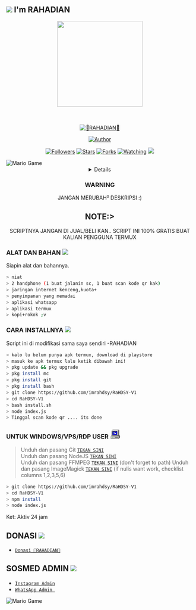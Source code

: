 ## <img src="https://github.com/TheDudeThatCode/TheDudeThatCode/blob/master/Assets/Hi.gif" width="29px"> I'm RAHADIAN
<p align="center">
<img src="https://raw.githubusercontent.com/A187ID/AR15BOT/main/aris/A187.jpg" width="230" height="230"/>
</p>
<br>



<p align="center">
<a href="#"><img title="🐊RAHADIAN🐊" src="https://img.shields.io/badge/RAHADIAN-gold?colorA=%23ff0000&colorB=%23017e40&style=for-the-badge"></a>
</p>
<p align="center">
<a href="https://github.com/imrahdsy"><img title="Author" src="https://img.shields.io/badge/AUTHOR-RAHADIAN-orange.svg?style=for-the-badge&logo=github"></a>
</p>
<p align="center">
<a href="https://github.com/Ramlan666/sadbot/followers"><img title="Followers" src="https://img.shields.io/github/followers/Ramlan666?color=blue&style=flat-square"></a>
<a href="https://github.com/Ramlan666/sadbot/stargazers/"><img title="Stars" src="https://img.shields.io/github/stars/Ramlan666/sadbotcolor=red&style=flat-square"></a>
<a href="https://github.com/Ramlan666/sadbot/network/members"><img title="Forks" src="https://img.shields.io/github/forks/Ramlan666/sadbot?color=red&style=flat-square"></a>
<a href="https://github.com/Ramlan666/sadbot/watchers"><img title="Watching" src="https://img.shields.io/github/watchers/Ramlan666/sadbot?label=Watchers&color=blue&style=flat-square"></a>
<a href="https://hits.seeyoufarm.com"><img src="https://hits.seeyoufarm.com/api/count/incr/badge.svg?url=https%3A%2F%2Fgithub.com%2FRamlan666%2Fsadbot&count_bg=%2379C83D&title_bg=%23555555&icon=probot.svg&icon_color=%2300FF6D&title=hits&edge_flat=false"/></a>
</p>
<img src="https://github.com/TheDudeThatCode/TheDudeThatCode/blob/master/Assets/Developer.gif" alt="Mario Game" width="600" />
<div align="center">
<details>
 
</details>



### WARNING
JANGAN MERUBAH² DESKRIPSI :)

## NOTE:> 
SCRIPTNYA JANGAN DI JUAL/BELI KAN.. SCRIPT INI 100% GRATIS BUAT KALIAN PENGGUNA TERMUX
</div>

### ALAT DAN BAHAN <img src="https://github.com/TheDudeThatCode/TheDudeThatCode/blob/master/Assets/Mario_Hello_Big.gif" width="29px">
Siapin alat dan bahannya.
```bash
> niat
> 2 handphone (1 buat jalanin sc, 1 buat scan kode qr kak)
> jaringan internet kenceng,kuota+
> penyimpanan yang memadai
> aplikasi whatsapp
> aplikasi termux
> kopi+rokok ;v
```

### CARA INSTALLNYA  <img src="https://github.com/TheDudeThatCode/TheDudeThatCode/blob/master/Assets/hmm.gif" width="29px">
Script ini di modifikasi sama saya sendiri -RAHADIAN
```bash
> kalo lu belum punya apk termux, download di playstore
> masuk ke apk termux lalu ketik dibawah ini!
> pkg update && pkg upgrade
> pkg install mc
> pkg install git
> pkg install bash
> git clone https://github.com/imrahdsy/RaHDSY-V1
> cd RaHDSY-V1
> bash install.sh
> node index.js
> Tinggal scan kode qr .... its done
```
### UNTUK WINDOWS/VPS/RDP USER <img src="https://github.com/TheDudeThatCode/TheDudeThatCode/blob/master/Assets/PC.gif" width="29px">
> Unduh dan pasang Git [`TEKAN SINI`](https://git-scm.com/downloads) <br>
> Unduh dan pasang NodeJS [`TEKAN SINI`](https://nodejs.org/en/download) <br>
> Unduh dan pasang FFMPEG [`TEKAN SINI`](https://ffmpeg.org/download.html) (don't forget to path) 
> Unduh dan pasang ImageMagick [`TEKAN SINI`](https://imagemagick.org/script/download.php) (if nulis want work,  checklist columns 1,2,3,5,6) 
```bash
> git clone https://github.com/imrahdsy/RaHDSY-V1
> cd RaHDSY-V1
> npm install
> node index.js
```


Ket: Aktiv 24 jam

## DONASI <img src="https://github.com/TheDudeThatCode/TheDudeThatCode/blob/master/Assets/coin.gif" width="29px">
* [`Donasi 🐊RAHADIAN🐊`](https://saweria.co/ramlangans)


## SOSMED ADMIN <img src="https://github.com/TheDudeThatCode/TheDudeThatCode/blob/master/Assets/powerup.gif" width="29px">

* [`Instagram Admin`](https://instagram.com/im.cand_20)
* [`WhatsApp Admin `](https://wa.me/+6285229174013)


<img src="https://github.com/TheDudeThatCode/TheDudeThatCode/blob/master/Assets/Mario_Gameplay.gif" alt="Mario Game" width="600" />

